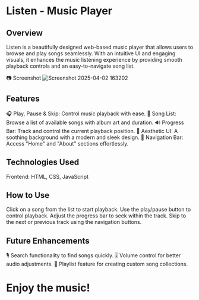 # Listen - Music Player

##  Overview
Listen is a beautifully designed web-based music player that allows users to browse and play songs seamlessly. With an intuitive UI and engaging visuals, it enhances the music listening experience by providing smooth playback controls and an easy-to-navigate song list.

📷 Screenshot
![Screenshot 2025-04-02 163202](https://github.com/user-attachments/assets/4054c8d7-a7c8-489b-a1ee-445ecf9e1c8a)

##  Features
🎧 Play, Pause & Skip: Control music playback with ease.
📜 Song List: Browse a list of available songs with album art and duration.
🔊 Progress Bar: Track and control the current playback position.
🎨 Aesthetic UI: A soothing background with a modern and sleek design.
📌 Navigation Bar: Access "Home" and "About" sections effortlessly.

##  Technologies Used
Frontend: HTML, CSS, JavaScript

##  How to Use
Click on a song from the list to start playback.
Use the play/pause button to control playback.
Adjust the progress bar to seek within the track.
Skip to the next or previous track using the navigation buttons.

## Future Enhancements
🎙️ Search functionality to find songs quickly.
🎚️ Volume control for better audio adjustments.
📑 Playlist feature for creating custom song collections.

#                                                                       Enjoy the music! 
